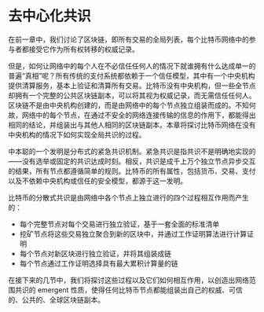 # 去中心化共识

 在前一章中，我们讨论了区块链，即所有交易的全局列表，每个比特币网络中的参与者都接受它作为所有权转移的权威记录。

但是，如何让网络中的每个人在不必信任任何人的情况下就谁拥有什么达成单一的普遍“真相”呢？所有传统的支付系统都依赖于一个信任模型，其中有一个中央机构提供清算服务，基本上验证和清算所有交易。比特币没有中央机构，但一些全节点却拥有一个完整的公共区块链副本，可以将其视为权威记录，而无需信任任何人。区块链不是由中央机构创建的，而是由网络中的每个节点独立组装而成的。不知何故，网络中的每个节点，在通过不安全的网络连接传输的信息的作用下，都能得出相同的结论，并组装出与其他人相同的区块链副本。本章将探讨比特币网络在没有中央机构的情况下如何实现全局共识的过程。

中本聪的一个发明是分布式的紧急共识机制。紧急共识是指共识不是明确地实现的——没有选举或固定的共识达成时刻。相反，共识是成千上万个独立节点异步交互的结果，所有节点都遵循简单的规则。比特币的所有属性，包括货币、交易、支付以及不依赖中央机构或信任的安全模型，都源于这一发明。

 比特币的分散式共识是由网络中各个节点上独立进行的四个过程相互作用而产生的：

* 每个完整节点对每个交易进行独立验证，基于一套全面的标准清单
* 挖矿节点将这些交易独立聚合到新的区块中，并通过工作证明算法进行计算证明
* 每个节点对新区块进行独立验证，并将其组装成链
* 每个节点通过工作证明选择具有最大累积计算量的链&#x20;

在接下来的几节中，我们将探讨这些过程以及它们如何相互作用，以创造出网络范围共识的 emergent 性质，使得任何比特币节点都能组装出自己的权威、可信的、公共的、全球区块链副本。
